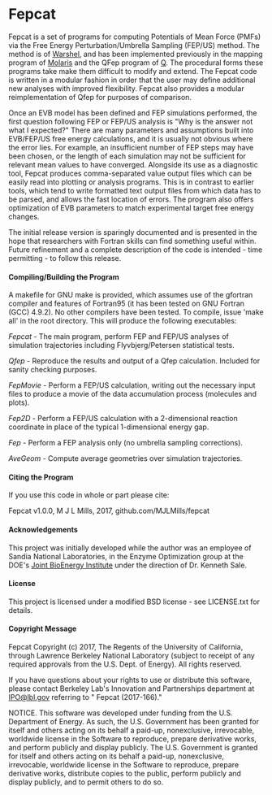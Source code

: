 # Fepcat

Fepcat is a set of programs for computing Potentials of Mean Force (PMFs) via the Free Energy Perturbation/Umbrella Sampling (FEP/US) method.
The method is of [Warshel](http://laetro.usc.edu/), and has been implemented previously in the mapping program of [Molaris](http://laetro.usc.edu/software.html) and the QFep program of [Q](http://xray.bmc.uu.se/~aqwww/q/). 
The procedural forms these programs take make them difficult to modify and extend.
The Fepcat code is written in a modular fashion in order that the user may define additional new analyses with improved flexibility.
Fepcat also provides a modular reimplementation of Qfep for purposes of comparison.

Once an EVB model has been defined and FEP simulations performed, the first question following FEP or FEP/US analysis is "Why is the answer not what I expected?"
There are many parameters and assumptions built into EVB/FEP/US free energy calculations, and it is usually not obvious where the error lies.
For example, an insufficient number of FEP steps may have been chosen, or the length of each simulation may not be sufficient for relevant mean values to have converged.
Alongside its use as a diagnostic tool, Fepcat produces comma-separated value output files which can be easily read into plotting or analysis programs.
This is in contrast to earlier tools, which tend to write formatted text output files from which data has to be parsed, and allows the fast location of errors.
The program also offers optimization of EVB parameters to match experimental target free energy changes.

The initial release version is sparingly documented and is presented in the hope that researchers with Fortran skills can find something useful within.
Future refinement and a complete description of the code is intended - time permitting - to follow this release.

#### Compiling/Building the Program

A makefile for GNU make is provided, which assumes use of the gfortran compiler and features of Fortran95 (it has been tested on GNU Fortran (GCC) 4.9.2).
No other compilers have been tested.
To compile, issue 'make all' in the root directory.
This will produce the following executables:

*Fepcat* - The main program, perform FEP and FEP/US analyses of simulation trajectories including Flyvbjerg/Petersen statistical tests.

*Qfep* - Reproduce the results and output of a Qfep calculation. Included for sanity checking purposes.

*FepMovie* - Perform a FEP/US calculation, writing out the necessary input files to produce a movie of the data accumulation process (molecules and plots).

*Fep2D* - Perform a FEP/US calculation with a 2-dimensional reaction coordinate in place of the typical 1-dimensional energy gap.

*Fep* - Perform a FEP analysis only (no umbrella sampling corrections).

*AveGeom* - Compute average geometries over simulation trajectories.

#### Citing the Program

If you use this code in whole or part please cite:

Fepcat v1.0.0, M J L Mills, 2017, github.com/MJLMills/fepcat

#### Acknowledgements

This project was initially developed while the author was an employee of Sandia National Laboratories, in the Enzyme Optimization group at the DOE's [Joint BioEnergy Institute](https://www.jbei.org/) under the direction of Dr. Kenneth Sale.

#### License

This project is licensed under a modified BSD license - see LICENSE.txt for details.

#### Copyright Message

Fepcat Copyright (c) 2017, The Regents of the University of California, through Lawrence Berkeley National Laboratory (subject to receipt of any required approvals from the U.S. Dept. of Energy).  All rights reserved.
 
If you have questions about your rights to use or distribute this software, please contact Berkeley Lab's Innovation and Partnerships department at IPO@lbl.gov referring to " Fepcat (2017-166)."
 
NOTICE.  This software was developed under funding from the U.S. Department of Energy.  As such, the U.S. Government has been granted for itself and others acting on its behalf a paid-up, nonexclusive, irrevocable, worldwide license in the Software to reproduce, prepare derivative works, and perform publicly and display publicly. The U.S. Government is granted for itself and others acting on its behalf a paid-up, nonexclusive, irrevocable, worldwide license in the Software to reproduce, prepare derivative works, distribute copies to the public, perform publicly and display publicly, and to permit others to do so.
